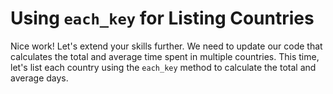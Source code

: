 # Using `each_key` for Listing Countries

Nice work! Let's extend your skills further. We need to update our code that calculates the total and average time spent in multiple countries. This time, let's list each country using the `each_key` method to calculate the total and average days.